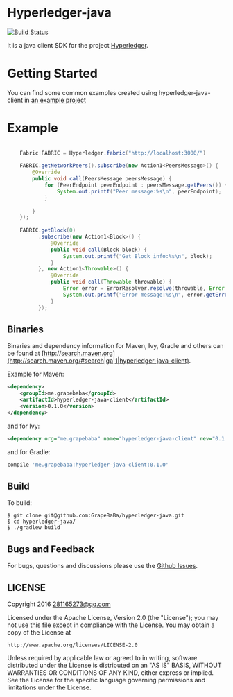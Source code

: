 Hyperledger-java
=======
[![Build Status](https://travis-ci.org/GrapeBaBa/hyperledger-java.svg?branch=master)](https://travis-ci.org/GrapeBaBa/hyperledger-java)

It is a java client SDK for the project [Hyperledger](https://github.com/hyperledger/fabric).

Getting Started
==========
You can find some common examples created using hyperledger-java-client in [an example project](https://github.com/GrapeBaBa/hyperledger-java/tree/master/hyperledger-java-examples)


Example
==========

```java
 
    Fabric FABRIC = Hyperledger.fabric("http://localhost:3000/")
    
    FABRIC.getNetworkPeers().subscribe(new Action1<PeersMessage>() {
        @Override
        public void call(PeersMessage peersMessage) {
            for (PeerEndpoint peerEndpoint : peersMessage.getPeers()) {
                System.out.printf("Peer message:%s\n", peerEndpoint);
            }
    
        }
    });
    
    FABRIC.getBlock(0)
          .subscribe(new Action1<Block>() {
              @Override
              public void call(Block block) {
                  System.out.printf("Get Block info:%s\n", block);
              }
          }, new Action1<Throwable>() {
              @Override
              public void call(Throwable throwable) {
                  Error error = ErrorResolver.resolve(throwable, Error.class);
                  System.out.printf("Error message:%s\n", error.getError());
              }
          });
```

## Binaries

Binaries and dependency information for Maven, Ivy, Gradle and others can be found at [http://search.maven.org](http://search.maven.org/#search|ga|1|hyperledger-java-client).

Example for Maven:

```xml
<dependency>
    <groupId>me.grapebaba</groupId>
    <artifactId>hyperledger-java-client</artifactId>
    <version>0.1.0</version>
</dependency>
```
and for Ivy:

```xml
<dependency org="me.grapebaba" name="hyperledger-java-client" rev="0.1.0" />
```
and for Gradle:

```groovy
compile 'me.grapebaba:hyperledger-java-client:0.1.0'
```

## Build

To build:

```
$ git clone git@github.com:GrapeBaBa/hyperledger-java.git
$ cd hyperledger-java/
$ ./gradlew build
```


## Bugs and Feedback

For bugs, questions and discussions please use the [Github Issues](https://github.com/GrapeBaBa/hyperledger-java/issues).


## LICENSE

Copyright 2016 281165273@qq.com

Licensed under the Apache License, Version 2.0 (the "License");
you may not use this file except in compliance with the License.
You may obtain a copy of the License at

    http://www.apache.org/licenses/LICENSE-2.0

Unless required by applicable law or agreed to in writing, software
distributed under the License is distributed on an "AS IS" BASIS,
WITHOUT WARRANTIES OR CONDITIONS OF ANY KIND, either express or implied.
See the License for the specific language governing permissions and
limitations under the License.


